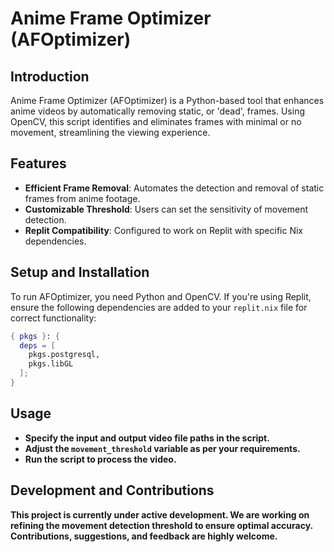 # Anime Frame Optimizer (AFOptimizer)

## Introduction
Anime Frame Optimizer (AFOptimizer) is a Python-based tool that enhances anime videos by automatically removing static, or 'dead', frames. Using OpenCV, this script identifies and eliminates frames with minimal or no movement, streamlining the viewing experience.

## Features
- **Efficient Frame Removal**: Automates the detection and removal of static frames from anime footage.
- **Customizable Threshold**: Users can set the sensitivity of movement detection.
- **Replit Compatibility**: Configured to work on Replit with specific Nix dependencies.

## Setup and Installation
To run AFOptimizer, you need Python and OpenCV. If you're using Replit, ensure the following dependencies are added to your `replit.nix` file for correct functionality:

```nix
{ pkgs }: {
  deps = [
    pkgs.postgresql,
    pkgs.libGL
  ];
}
```

## Usage
- **Specify the input and output video file paths in the script.**
- **Adjust the ```movement_threshold``` variable as per your requirements.**
- **Run the script to process the video.**
## Development and Contributions
**This project is currently under active development. We are working on refining the movement detection threshold to ensure optimal accuracy. Contributions, suggestions, and feedback are highly welcome.**
